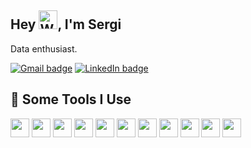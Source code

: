 <h2>Hey <img src="https://raw.githubusercontent.com/Tarikul-Islam-Anik/Animated-Fluent-Emojis/master/Emojis/Hand%20gestures/Waving%20Hand.png" alt="Waving Hand" width="30" height="30" />, I'm Sergi</a></h2>

<p>Data enthusiast.</p>


<p>
  <a href="mailto:sergibusquetslobera@gmail.com"><img src="https://img.shields.io/badge/Gmail-sergibusquetslobera%40gmail.com-red?logo=gmail&link=mailto%3Asergibusquetslobera%40gmail.com" alt="Gmail badge"></a>
  <a href="https://www.linkedin.com/in/sergibusquets/"><img src="https://img.shields.io/badge/LinkedIn-sergibusquets-blue?logo=linkedin&link=https%3A%2F%2Fwww.linkedin.com%2Fin%2Fsergibusquets%2F" alt="LinkedIn badge"></a> </p>

<h2>🚀 Some Tools I Use</h2>
<p align="left">
  <img height="30" width="30" src="https://cdn.jsdelivr.net/gh/devicons/devicon/icons/python/python-original.svg" />
  <img height="30" width="30" src="https://cdn.jsdelivr.net/gh/devicons/devicon/icons/pandas/pandas-original.svg" />
  <img height="30" width="30" src="https://seaborn.pydata.org/_images/logo-mark-lightbg.svg" />
  <img height="30" width="30" src="https://cdn.jsdelivr.net/gh/devicons/devicon/icons/postgresql/postgresql-original.svg" />
  <img height="30" width="30" src="https://upload.wikimedia.org/wikipedia/commons/0/05/Scikit_learn_logo_small.svg" />
  <img height="30" width="30" src="https://cdn.jsdelivr.net/gh/devicons/devicon/icons/tensorflow/tensorflow-original.svg" />
  <img height="30" width="30" src="https://cdn.jsdelivr.net/gh/devicons/devicon/icons/googlecloud/googlecloud-original.svg" />
  <img height="30" width="30" src="https://cdn.jsdelivr.net/gh/devicons/devicon/icons/docker/docker-original.svg" />
  <img height="30" width="30" src="https://cdn.jsdelivr.net/gh/devicons/devicon/icons/fastapi/fastapi-original.svg" />
  <img height="30" width="30" src="https://cdn.jsdelivr.net/gh/devicons/devicon/icons/bash/bash-original.svg" />
  <img height="30" width="30" src="https://cdn.jsdelivr.net/gh/devicons/devicon/icons/git/git-original.svg" />      
</p>
